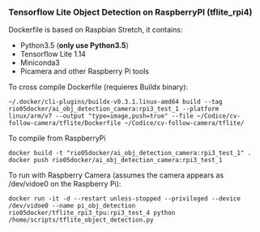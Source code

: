 ### Tensorflow Lite Object Detection on RaspberryPI (tflite_rpi4)

Dockerfile is based on Raspbian Stretch, it contains:

* Python3.5 (**only use Python3.5**)
* Tensorflow Lite 1.14
* Miniconda3
* Picamera and other Raspberry Pi tools

To cross compile Dockerfile (requieres Buildx binary): 

```console
~/.docker/cli-plugins/buildx-v0.3.1.linux-amd64 build --tag rio05docker/ai_obj_detection_camera:rpi3_test_1 --platform linux/arm/v7 --output "type=image,push=true" --file ~/Codice/cv-follow-camera/tflite/Dockerfile ~/Codice/cv-follow-camera/tflite/
```

To compile from RaspberryPi

```console
docker build -t "rio05docker/ai_obj_detection_camera:rpi3_test_1" .
docker push rio05docker/ai_obj_detection_camera:rpi3_test_1
```

To run with Raspberry Camera (assumes the camera appears as /dev/vidoe0 on the Raspberry Pi):

```console
docker run -it -d --restart unless-stopped --privileged --device /dev/vidoe0 --name pi_obj_detection rio05docker/tflite_rpi3_tpu:rpi3_test_4 python /home/scripts/tflite_object_detection.py
```

